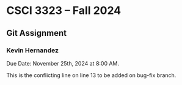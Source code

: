 # CSCI 3323 – Fall 2024  
## Git Assignment  
### Kevin Hernandez   

Due Date: November 25th, 2024 at 8:00 AM.







This is the conflicting line on line 13 to be added on bug-fix branch.
